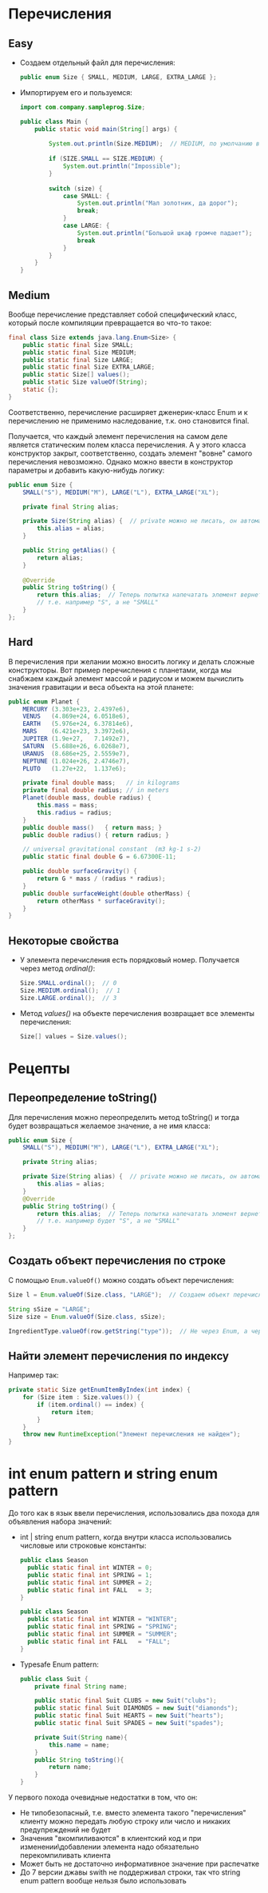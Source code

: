 # Перечисления

## Easy

* Создаем отдельный файл для перечисления:

  ```java
  public enum Size { SMALL, MEDIUM, LARGE, EXTRA_LARGE };
  ```

* Импортируем его и пользуемся:

  ```java
  import com.company.sampleprog.Size;
  
  public class Main {
      public static void main(String[] args) {
          
          System.out.println(Size.MEDIUM);  // MEDIUM, по умолчанию вернет имя как есть
          
          if (SIZE.SMALL == SIZE.MEDIUM) {
              System.out.println("Impossible");
          }
          
          switch (size) {
              case SMALL: {
                  System.out.println("Мал золотник, да дорог");
                  break;
              }
              case LARGE: {
                  System.out.println("Большой шкаф громче падает");
                  break
              }
          }
      }
  }
  ```

## Medium

Вообще перечисление представляет собой специфический класс, который после компиляции превращается во что-то такое:

```java
final class Size extends java.lang.Enum<Size> {
	public static final Size SMALL;
	public static final Size MEDIUM;
	public static final Size LARGE;
	public static final Size EXTRA_LARGE;
	public static Size[] values();
	public static Size valueOf(String);
	static {};
}
```

Соответственно, перечисление расширяет дженерик-класс Enum и к перечислению не применимо наследование, т.к. оно становится final.

Получается, что каждый элемент перечисления на самом деле является статическим полем класса перечисления. А у этого класса конструктор закрыт, соответственно, создать элемент "вовне" самого перечисления невозможно. Однако можно ввести в конструктор параметры и добавить какую-нибудь логику:

```java
public enum Size {
    SMALL("S"), MEDIUM("M"), LARGE("L"), EXTRA_LARGE("XL");

    private final String alias;

    private Size(String alias) {  // private можно не писать, он автоматом всегда private
        this.alias = alias;
    }

    public String getAlias() {
        return alias;
    }
    
    @Override
    public String toString() {
        return this.alias;  // Теперь попытка напечатать элемент вернет alias, а не имя класса,
        // т.е. например "S", а не "SMALL"
    }
};
```

## Hard

В перечисления при желании можно вносить логику и делать сложные конструкторы. Вот пример перечисления с планетами, когда мы снабжаем каждый элемент массой и радиусом и можем вычислить значения гравитации и веса объекта на этой планете:

```java
public enum Planet {
    MERCURY (3.303e+23, 2.4397e6),
    VENUS   (4.869e+24, 6.0518e6),
    EARTH   (5.976e+24, 6.37814e6),
    MARS    (6.421e+23, 3.3972e6),
    JUPITER (1.9e+27,   7.1492e7),
    SATURN  (5.688e+26, 6.0268e7),
    URANUS  (8.686e+25, 2.5559e7),
    NEPTUNE (1.024e+26, 2.4746e7),
    PLUTO   (1.27e+22,  1.137e6);

    private final double mass;   // in kilograms
    private final double radius; // in meters
    Planet(double mass, double radius) {
        this.mass = mass;
        this.radius = radius;
    }
    public double mass()   { return mass; }
    public double radius() { return radius; }

    // universal gravitational constant  (m3 kg-1 s-2)
    public static final double G = 6.67300E-11;

    public double surfaceGravity() {
        return G * mass / (radius * radius);
    }
    public double surfaceWeight(double otherMass) {
        return otherMass * surfaceGravity();
    }
}
```



## Некоторые свойства

* У элемента перечисления есть порядковый номер. Получается через метод *ordinal()*:

  ```java
  Size.SMALL.ordinal();  // 0
  Size.MEDIUM.ordinal();  // 1
  Size.LARGE.ordinal();  // 3
  ```

* Метод *values()* на объекте перечисления возвращает все элементы перечисления:

  ```java
  Size[] values = Size.values();
  ```

# Рецепты

## Переопределение toString()

Для перечисления можно переопределить метод toString() и тогда будет возвращаться желаемое значение, а не имя класса:

```java
public enum Size {
    SMALL("S"), MEDIUM("M"), LARGE("L"), EXTRA_LARGE("XL");

    private String alias;

    private Size(String alias) {  // private можно не писать, он автоматом всегда private
        this.alias = alias;
    }
    @Override
    public String toString() {
        return this.alias;  // Теперь попытка напечатать элемент вернет alias, а не имя класса,
        // т.е. например будет "S", а не "SMALL"
    }
};
```

## Создать объект перечисления по строке

С помощью `Enum.valueOf()` можно создать объект перечисления:

```java
Size l = Enum.valueOf(Size.class, "LARGE");  // Создаем объект перечисления по имени
```

```java
String sSize = "LARGE";
Size size = Enum.valueOf(Size.class, sSize);
```

```java
IngredientType.valueOf(row.getString("type"));  // Не через Enum, а через сам класс перечисления
```



## Найти элемент перечисления по индексу

Например так:

```java
private static Size getEnumItemByIndex(int index) {
    for (Size item : Size.values()) {
        if (item.ordinal() == index) {
            return item;
        }
    }
    throw new RuntimeException("Элемент перечисления не найден");
}
```

# int enum pattern и string enum pattern

До того как в язык ввели перечисления, использовались два похода для объявления набора значений:

* int | string enum pattern, когда внутри класса использовались числовые или строковые константы:

  ```java
  public class Season
  	public static final int WINTER = 0;
  	public static final int SPRING = 1;
  	public static final int SUMMER = 2;
  	public static final int FALL   = 3;
  }
  ```

  ```java
  public class Season
  	public static final int WINTER = "WINTER";
  	public static final int SPRING = "SPRING";
  	public static final int SUMMER = "SUMMER";
  	public static final int FALL   = "FALL";
  }
  ```

* Typesafe Enum pattern:

  ```java
  public class Suit {
      private final String name;
  
      public static final Suit CLUBS = new Suit("clubs");
      public static final Suit DIAMONDS = new Suit("diamonds");
      public static final Suit HEARTS = new Suit("hearts");
      public static final Suit SPADES = new Suit("spades");    
  
      private Suit(String name){
          this.name = name;
      }
      public String toString(){
          return name;
      }
  }
  ```

У первого похода очевидные недостатки в том, что он:

*  Не типобезопасный, т.е. вместо элемента такого "перечисления" клиенту можно передать любую строку или число и никаких предупреждений не будет
* Значения "вкомпиливаются" в клиентский код и при изменении\добавлении элемента надо обязательно перекомпиливать клиента
* Может быть не достаточно информативное значение при распечатке
* До 7 версии джавы swith не поддерживал строки, так что string enum pattern вообще нельзя было использовать